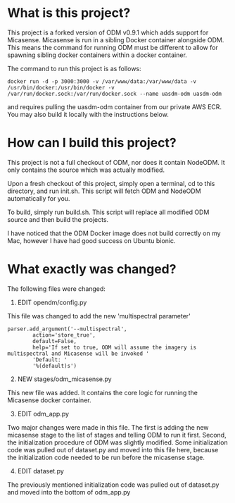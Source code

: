 # What is this project?

This project is a forked version of ODM v0.9.1 which adds support for Micasense. Micasense is run in a sibling Docker container alongside ODM. This means the command for running ODM must be different to allow for spawning sibling docker containers within a docker container.

The command to run this project is as follows:

`docker run -d -p 3000:3000 -v /var/www/data:/var/www/data -v /usr/bin/docker:/usr/bin/docker -v /var/run/docker.sock:/var/run/docker.sock --name uasdm-odm uasdm-odm`

and requires pulling the uasdm-odm container from our private AWS ECR. You may also build it locally with the instructions below.


# How can I build this project?

This project is not a full checkout of ODM, nor does it contain NodeODM. It only contains the source which was actually modified.

Upon a fresh checkout of this project, simply open a terminal, cd to this directory, and run init.sh. This script will fetch ODM and NodeODM automatically for you.

To build, simply run build.sh. This script will replace all modified ODM source and then build the projects. 

I have noticed that the ODM Docker image does not build correctly on my Mac, however I have had good success on Ubuntu bionic.


# What exactly was changed?

The following files were changed:

1. EDIT opendm/config.py

This file was changed to add the new 'multispectral parameter'

```
parser.add_argument('--multispectral',
        action='store_true',
        default=False,
        help='If set to true, ODM will assume the imagery is multispectral and Micasense will be invoked '
        'Default: '
        '%(default)s')
```

2. NEW stages/odm_micasense.py

This new file was added. It contains the core logic for running the Micasense docker container.

3. EDIT odm_app.py

Two major changes were made in this file. The first is adding the new micasense stage to the list of stages and telling ODM to run it first. Second, the initialization procedure of ODM was slightly modified. Some initialization code was pulled out of dataset.py and moved into this file here, because the initialization code needed to be run before the micasense stage.

4. EDIT dataset.py

The previously mentioned initialization code was pulled out of dataset.py and moved into the bottom of odm_app.py
